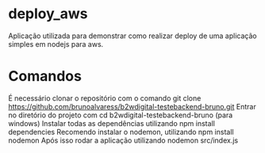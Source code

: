 # deploy_aws
Aplicação utilizada para demonstrar como realizar deploy de uma aplicação simples em nodejs para aws.

# Comandos

É necessário clonar o repositório com o comando git clone https://github.com/brunoalvaress/b2wdigital-testebackend-bruno.git
Entrar no diretório do projeto com cd b2wdigital-testebackend-bruno (para windows)
Instalar todas as dependências utilizando npm install dependencies
Recomendo instalar o nodemon, utilizando npm install nodemon
Após isso rodar a aplicação utilizando nodemon src/index.js
